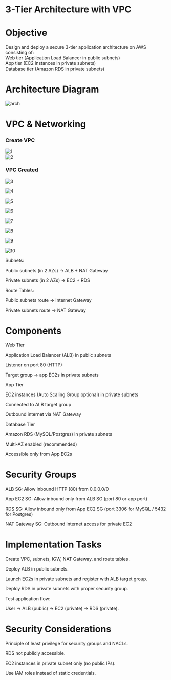 # 3-Tier Architecture with VPC

# Objective

Design and deploy a secure 3-tier application architecture on AWS consisting of:  
Web tier (Application Load Balancer in public subnets)  
App tier (EC2 instances in private subnets)  
Database tier (Amazon RDS in private subnets)  

# Architecture Diagram

![arch](https://github.com/vibincholayil/3-Tier-Architecture-with-VPC/blob/master/images/arch.png?raw=true)  

# VPC & Networking

### Create VPC  
![1](https://github.com/vibincholayil/3-Tier-Architecture-with-VPC/blob/master/images/1.png?raw=true)  
![2](https://github.com/vibincholayil/3-Tier-Architecture-with-VPC/blob/master/images/2.png?raw=true)  
### VPC Created
![3](https://github.com/vibincholayil/3-Tier-Architecture-with-VPC/blob/master/images/3.png?raw=true)  

![4](https://github.com/vibincholayil/3-Tier-Architecture-with-VPC/blob/master/images/4.png?raw=true)


![5](https://github.com/vibincholayil/3-Tier-Architecture-with-VPC/blob/master/images/5.png?raw=true)


![6](https://github.com/vibincholayil/3-Tier-Architecture-with-VPC/blob/master/images/6.png?raw=true)


![7](https://github.com/vibincholayil/3-Tier-Architecture-with-VPC/blob/master/images/7.png?raw=true)


![8](https://github.com/vibincholayil/3-Tier-Architecture-with-VPC/blob/master/images/8.png?raw=true)


![9](https://github.com/vibincholayil/3-Tier-Architecture-with-VPC/blob/master/images/1.png?raw=true)


![10](https://github.com/vibincholayil/3-Tier-Architecture-with-VPC/blob/master/images/1.png?raw=true)


Subnets:

Public subnets (in 2 AZs) → ALB + NAT Gateway

Private subnets (in 2 AZs) → EC2 + RDS

Route Tables:

Public subnets route → Internet Gateway

Private subnets route → NAT Gateway

# Components
Web Tier

Application Load Balancer (ALB) in public subnets

Listener on port 80 (HTTP)

Target group → app EC2s in private subnets

App Tier

EC2 instances (Auto Scaling Group optional) in private subnets

Connected to ALB target group

Outbound internet via NAT Gateway

Database Tier

Amazon RDS (MySQL/Postgres) in private subnets

Multi-AZ enabled (recommended)

Accessible only from App EC2s

# Security Groups

ALB SG: Allow inbound HTTP (80) from 0.0.0.0/0

App EC2 SG: Allow inbound only from ALB SG (port 80 or app port)

RDS SG: Allow inbound only from App EC2 SG (port 3306 for MySQL / 5432 for Postgres)

NAT Gateway SG: Outbound internet access for private EC2

# Implementation Tasks

Create VPC, subnets, IGW, NAT Gateway, and route tables.

Deploy ALB in public subnets.

Launch EC2s in private subnets and register with ALB target group.

Deploy RDS in private subnets with proper security group.

Test application flow:

User → ALB (public) → EC2 (private) → RDS (private).

# Security Considerations

Principle of least privilege for security groups and NACLs.

RDS not publicly accessible.

EC2 instances in private subnet only (no public IPs).

Use IAM roles instead of static credentials.
